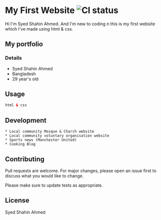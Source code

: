 # My First Website ![CI status](https://img.shields.io/badge/build-passing-brightgreen.svg)

Hi I'm Syed Shahin Ahmed. And I'm new to coding n this is my first website which I've made using html & css.

## My portfolio

### Details
* Syed Shahin Ahmed
* Bangladesh
* 29 year's old


## Usage

```Html
html & css
```

## Development
```
* Local community Mosque & Charch website
* Local community voluntary organisation website
* Sports news (Manchester United)
* Cooking Blog
```

## Contributing
Pull requests are welcome. For major changes, please open an issue first to discuss what you would like to change.

Please make sure to update tests as appropriate.

## License
Syed Shahin Ahmed